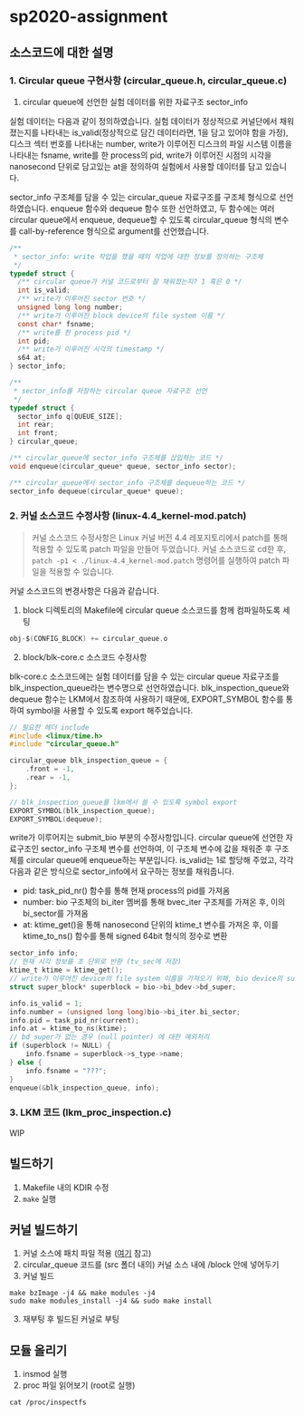 # sp2020-assignment

## 소스코드에 대한 설명

### 1. Circular queue 구현사항 (circular_queue.h, circular_queue.c)

1. circular queue에 선언한 실험 데이터를 위한 자료구조 sector_info

실험 데이터는 다음과 같이 정의하였습니다. 실험 데이터가 정상적으로 커널단에서 채워졌는지를 나타내는 is_valid(정상적으로 담긴 데이터라면, 1을 담고 있어야 함을 가정), 디스크 섹터 번호를 나타내는 number, write가 이루어진 디스크의 파일 시스템 이름을 나타내는 fsname, write를 한 process의 pid, write가 이루어진 시점의 시각을 nanosecond 단위로 담고있는 at을 정의하여 실험에서 사용할 데이터를 담고 있습니다.

sector_info 구조체를 담을 수 있는 circular_queue 자료구조를 구조체 형식으로 선언하였습니다. enqueue 함수와 dequeue 함수 또한 선언하였고, 두 함수에는 여러 circular queue에서 enqueue, dequeue할 수 있도록 circular_queue 형식의 변수를 call-by-reference 형식으로 argument를 선언했습니다.

```c
/**
 * sector_info: write 작업을 했을 때의 작업에 대한 정보를 정의하는 구조체
 */
typedef struct {
  /** circular queue가 커널 코드로부터 잘 채워졌는지? 1 혹은 0 */
  int is_valid;
  /** write가 이루어진 sector 번호 */
  unsigned long long number;
  /** write가 이루어진 block device의 file system 이름 */
  const char* fsname;
  /** write를 한 process pid */
  int pid;
  /** write가 이루어진 시각의 timestamp */
  s64 at;
} sector_info;

/**
 * sector_info를 저장하는 circular queue 자료구조 선언
 */
typedef struct {
  sector_info q[QUEUE_SIZE];
  int rear;
  int front;
} circular_queue;

/** circular_queue에 sector_info 구조체를 삽입하는 코드 */
void enqueue(circular_queue* queue, sector_info sector);

/** circular_queue에서 sector_info 구조체를 dequeue하는 코드 */
sector_info dequeue(circular_queue* queue);
```

### 2. 커널 소스코드 수정사항 (linux-4.4_kernel-mod.patch)

> 커널 소스코드 수정사항은 Linux 커널 버전 4.4 레포지토리에서 patch를 통해 적용할 수 있도록 patch 파일을 만들어 두었습니다.
> 커널 소스코드로 cd한 후, `patch -p1 < ./linux-4.4_kernel-mod.patch` 명령어를 실행하여 patch 파일을 적용할 수 있습니다.

커널 소스코드의 변경사항은 다음과 같습니다.

1. block 디렉토리의 Makefile에 circular queue 소스코드를 함께 컴파일하도록 세팅
```c
obj-$(CONFIG_BLOCK) += circular_queue.o
```


2. block/blk-core.c 소스코드 수정사항

blk-core.c 소스코드에는 실험 데이터를 담을 수 있는 circular queue 자료구조를 blk_inspection_queue라는 변수명으로 선언하였습니다. blk_inspection_queue와 dequeue 함수는 LKM에서 참조하여 사용하기 때문에, EXPORT_SYMBOL 함수를 통하여 symbol을 사용할 수 있도록 export 해주었습니다.

```c
// 필요한 헤더 include
#include <linux/time.h>
#include "circular_queue.h"

circular_queue blk_inspection_queue = {
	.front = -1,
	.rear = -1,
};

// blk_inspection_queue를 lkm에서 쓸 수 있도록 symbol export
EXPORT_SYMBOL(blk_inspection_queue);
EXPORT_SYMBOL(dequeue);
```

write가 이루어지는 submit_bio 부분의 수정사항입니다. circular queue에 선언한 자료구조인 sector_info 구조체 변수를 선언하여, 이 구조체 변수에 값을 채워준 후 구조체를 circular queue에 enqueue하는 부분입니다. is_valid는 1로 할당해 주었고, 각각 다음과 같은 방식으로 sector_info에서 요구하는 정보를 채워줍니다.
- pid: task_pid_nr() 함수를 통해 현재 process의 pid를 가져옴
- number: bio 구조체의 bi_iter 멤버를 통해 bvec_iter 구조체를 가져온 후, 이의 bi_sector를 가져옴
- at: ktime_get()을 통해 nanosecond 단위의 ktime_t 변수를 가져온 후, 이를 ktime_to_ns() 함수를 통해 signed 64bit 형식의 정수로 변환

```c
sector_info info;
// 현재 시각 정보를 초 단위로 반환 (tv_sec에 저장)
ktime_t ktime = ktime_get();
// write가 이루어진 device의 file system 이름을 가져오기 위해, bio device의 superblock을 참조
struct super_block* superblock = bio->bi_bdev->bd_super;

info.is_valid = 1;
info.number = (unsigned long long)bio->bi_iter.bi_sector;
info.pid = task_pid_nr(current);
info.at = ktime_to_ns(ktime);
// bd_super가 없는 경우 (null pointer) 에 대한 예외처리
if (superblock != NULL) {
	info.fsname = superblock->s_type->name;
} else {
	info.fsname = "???";
}
enqueue(&blk_inspection_queue, info);
```

### 3. LKM 코드 (lkm_proc_inspection.c)

WIP

## 빌드하기

1. Makefile 내의 KDIR 수정
2. `make` 실행

## 커널 빌드하기

1. 커널 소스에 패치 파일 적용 ([여기](https://twpower.github.io/195-how-to-apply-patch-file) 참고)
2. circular_queue 코드를 (src 폴더 내의) 커널 소스 내에 /block 안에 넣어두기
3. 커널 빌드
```
make bzImage -j4 && make modules -j4
sudo make modules_install -j4 && sudo make install
```
3. 재부팅 후 빌드된 커널로 부팅

## 모듈 올리기

1. insmod 실행
2. proc 파일 읽어보기 (root로 실행)
```
cat /proc/inspectfs
```
